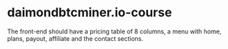 # daimondbtcminer.io-course
The front-end should have a pricing table of 8 columns,  a menu with home, plans, payout, affiliate and the contact sections.

